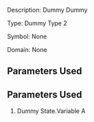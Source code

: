 Description: Dummy Dummy

Type: Dummy Type 2

Symbol: None

Domain: None

## Parameters Used

## Parameters Used
1. Dummy State.Variable A

